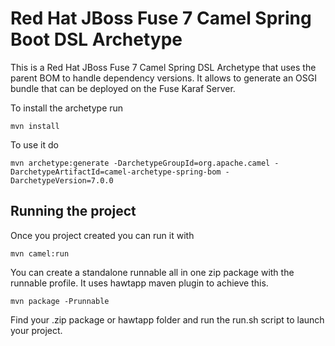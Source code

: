 # Red Hat JBoss Fuse 7 Camel Spring Boot DSL Archetype 

This is a Red Hat JBoss Fuse 7 Camel Spring DSL Archetype that uses the parent BOM to handle dependency versions. It allows to generate an OSGI bundle that can be deployed on the Fuse Karaf Server.

To install the archetype run

	mvn install

To use it do

	mvn archetype:generate -DarchetypeGroupId=org.apache.camel -DarchetypeArtifactId=camel-archetype-spring-bom -DarchetypeVersion=7.0.0

## Running the project

Once you project created you can run it with

	mvn camel:run

You can create a standalone runnable all in one zip package with the runnable profile. It uses hawtapp maven plugin to achieve this.

	mvn package -Prunnable

Find your .zip package or hawtapp folder and run the run.sh script to launch your project.
